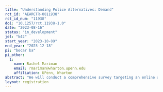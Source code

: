 ```yaml
---
title: "Understanding Police Alternatives: Demand"
rct_id: "AEARCTR-0011938"
rct_id_num: "11938"
doi: "10.1257/rct.11938-1.0"
date: "2023-08-16"
status: "in_development"
jel: "k42"
start_year: "2023-10-09"
end_year: "2023-12-18"
pi: "bocar ba"
pi_other:
  1:
    name: Rachel Mariman
    email: rmariman@wharton.upenn.edu
    affiliation: UPenn, Wharton
abstract: "We will conduct a comprehensive survey targeting an online sample of the U.S. population to assess their preferences for police engagement in specific issues or scenarios. Survey participants will be randomly assigned to view  brief informational videos that outline various degrees of alternative resources to traditional policing within the United States."
layout: registration
---
```


